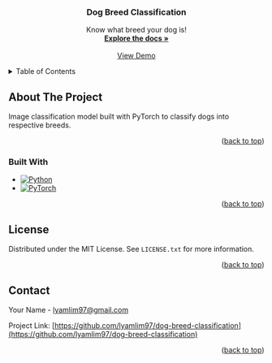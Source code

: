 <!-- Improved compatibility of back to top link: See: https://github.com/othneildrew/Best-README-Template/pull/73 -->

<a name="readme-top"></a>

<!--
*** Thanks for checking out the Best-README-Template. If you have a suggestion
*** that would make this better, please fork the repo and create a pull request
*** or simply open an issue with the tag "enhancement".
*** Don't forget to give the project a star!
*** Thanks again! Now go create something AMAZING! :D
-->

<!-- PROJECT SHIELDS -->
<!--
*** I'm using markdown "reference style" links for readability.
*** Reference links are enclosed in brackets [ ] instead of parentheses ( ).
*** See the bottom of this document for the declaration of the reference variables
*** for contributors-url, forks-url, etc. This is an optional, concise syntax you may use.
*** https://www.markdownguide.org/basic-syntax/#reference-style-links
-->

<!--
[![Contributors][contributors-shield]][contributors-url]
[![Forks][forks-shield]][forks-url]
[![Stargazers][stars-shield]][stars-url]
[![Issues][issues-shield]][issues-url]
[![MIT License][license-shield]][license-url]
[![LinkedIn][linkedin-shield]][linkedin-url]
-->

<!-- PROJECT LOGO -->

<!--
<br />
<div align="center">
  <a href="https://github.com/lyamlim97/dog-breed-classification">
    <img src="" alt="Logo" width="80" height="80">
  </a>
-->

<h3 align="center">Dog Breed Classification</h3>

  <p align="center">
    Know what breed your dog is!
    <br />
    <a href="https://github.com/lyamlim97/dog-breed-classification"><strong>Explore the docs »</strong></a>
    <br />
    <br />
    <a href="">View Demo</a>
    <!--
    <a href="https://github.com/lyamlim97/dog-breed-classification/issues">Report Bug</a>
    ·
    <a href="https://github.com/lyamlim97/dog-breed-classification/issues">Request Feature</a>
    -->
  </p>
</div>

<!-- TABLE OF CONTENTS -->
<details>
  <summary>Table of Contents</summary>
  <ol>
    <li>
      <a href="#about-the-project">About The Project</a>
      <ul>
        <li><a href="#built-with">Built With</a></li>
      </ul>
    </li>
    <!-- 
    <li>
      <a href="#getting-started">Getting Started</a>
      <ul>
        <li><a href="#prerequisites">Prerequisites</a></li>
        <li><a href="#installation">Installation</a></li>
      </ul>
    </li>
    <li><a href="#usage">Usage</a></li>
    <li><a href="#roadmap">Roadmap</a></li>
    <li><a href="#contributing">Contributing</a></li>
    -->
    <li><a href="#license">License</a></li>
    <li><a href="#contact">Contact</a></li>
    <!-- 
    <li><a href="#acknowledgments">Acknowledgments</a></li>
    -->

  </ol>
</details>

<!-- ABOUT THE PROJECT -->

## About The Project

<!-- [![Product Name Screen Shot][product-screenshot]](https://example.com)-->

Image classification model built with PyTorch to classify dogs into respective breeds.

<p align="right">(<a href="#readme-top">back to top</a>)</p>

### Built With

-   [![Python][Python]][Python-url]
-   [![PyTorch][PyTorch]][PyTorch-url]

<p align="right">(<a href="#readme-top">back to top</a>)</p>

<!-- GETTING STARTED -->
<!--
## Getting Started

This is an example of how you may give instructions on setting up your project locally.
To get a local copy up and running follow these simple example steps.

### Prerequisites

This is an example of how to list things you need to use the software and how to install them.

-   npm
    ```sh
    npm install npm@latest -g
    ```

### Installation

1. Get a free API Key at [https://example.com](https://example.com)
2. Clone the repo
    ```sh
    git clone https://github.com/lyamlim97/dog-breed-classification.git
    ```
3. Install NPM packages
    ```sh
    npm install
    ```
4. Enter your API in `config.js`
    ```js
    const API_KEY = "ENTER YOUR API";
    ```

<p align="right">(<a href="#readme-top">back to top</a>)</p>
-->
<!-- USAGE EXAMPLES -->

<!--
## Usage

Use this space to show useful examples of how a project can be used. Additional screenshots, code examples and demos work well in this space. You may also link to more resources.

_For more examples, please refer to the [Documentation](https://example.com)_

<p align="right">(<a href="#readme-top">back to top</a>)</p>
-->

<!-- ROADMAP -->
<!--
## Roadmap

-   [ ] Feature 1
-   [ ] Feature 2
-   [ ] Feature 3
    -   [ ] Nested Feature

See the [open issues](https://github.com/lyamlim97/dog-breed-classification/issues) for a full list of proposed features (and known issues).


<p align="right">(<a href="#readme-top">back to top</a>)</p>
-->

<!-- CONTRIBUTING -->
<!--
## Contributing

Contributions are what make the open source community such an amazing place to learn, inspire, and create. Any contributions you make are **greatly appreciated**.

If you have a suggestion that would make this better, please fork the repo and create a pull request. You can also simply open an issue with the tag "enhancement".
Don't forget to give the project a star! Thanks again!

1. Fork the Project
2. Create your Feature Branch (`git checkout -b feature/AmazingFeature`)
3. Commit your Changes (`git commit -m 'Add some AmazingFeature'`)
4. Push to the Branch (`git push origin feature/AmazingFeature`)
5. Open a Pull Request

<p align="right">(<a href="#readme-top">back to top</a>)</p>
 -->

<!-- LICENSE -->

## License

Distributed under the MIT License. See `LICENSE.txt` for more information.

<p align="right">(<a href="#readme-top">back to top</a>)</p>

<!-- CONTACT -->

## Contact

Your Name - lyamlim97@gmail.com

<!-- [@twitter_handle](https://twitter.com/twitter_handle) -->

Project Link: [https://github.com/lyamlim97/dog-breed-classification](https://github.com/lyamlim97/dog-breed-classification)

<p align="right">(<a href="#readme-top">back to top</a>)</p>

<!-- ACKNOWLEDGMENTS

<!--
## Acknowledgments

-   []()
-   []()
-   []()

<p align="right">(<a href="#readme-top">back to top</a>)</p>
-->

<!-- MARKDOWN LINKS & IMAGES -->
<!-- https://www.markdownguide.org/basic-syntax/#reference-style-links -->

[contributors-shield]: https://img.shields.io/github/contributors/lyamlim97/dog-breed-classification.svg?style=for-the-badge
[contributors-url]: https://github.com/lyamlim97/dog-breed-classification/graphs/contributors
[forks-shield]: https://img.shields.io/github/forks/lyamlim97/dog-breed-classification.svg?style=for-the-badge
[forks-url]: https://github.com/lyamlim97/dog-breed-classification/network/members
[stars-shield]: https://img.shields.io/github/stars/lyamlim97/dog-breed-classification.svg?style=for-the-badge
[stars-url]: https://github.com/lyamlim97/dog-breed-classification/stargazers
[issues-shield]: https://img.shields.io/github/issues/lyamlim97/dog-breed-classification.svg?style=for-the-badge
[issues-url]: https://github.com/lyamlim97/dog-breed-classification/issues
[license-shield]: https://img.shields.io/github/license/lyamlim97/dog-breed-classification.svg?style=for-the-badge
[license-url]: https://github.com/lyamlim97/dog-breed-classification/blob/master/LICENSE.txt
[linkedin-shield]: https://img.shields.io/badge/-LinkedIn-black.svg?style=for-the-badge&logo=linkedin&colorB=555
[linkedin-url]: https://linkedin.com/in/lyamlim
[product-screenshot]: images/screenshot.png
[Python]: https://img.shields.io/badge/python-3670A0?style=for-the-badge&logo=python&logoColor=ffdd54
[Python-url]: https://www.python.org/
[PyTorch]: https://img.shields.io/badge/PyTorch-%23EE4C2C.svg?style=for-the-badge&logo=PyTorch&logoColor=white
[PyTorch-url]: https://pytorch.org/
